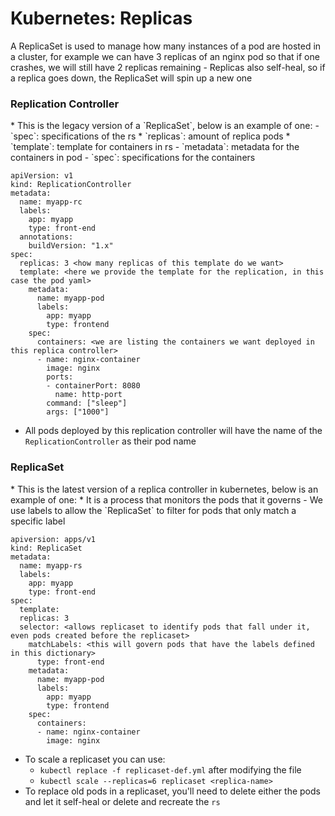 <h1>Kubernetes: Replicas</h1>
A ReplicaSet is used to manage how many instances of a pod are hosted in a cluster, for example we can have 3 replicas of an nginx pod so that if one crashes, we will still have 2 replicas remaining
  - Replicas also self-heal, so if a replica goes down, the ReplicaSet will spin up a new one
<h3>Replication Controller</h3>
* This is the legacy version of a `ReplicaSet`, below is an example of one:
- `spec`: specifications of the rs
  * `replicas`: amount of replica pods
  * `template`: template for containers in rs
    - `metadata`: metadata for the containers in pod
    - `spec`: specifications for the containers
        
```
apiVersion: v1
kind: ReplicationController
metadata:
  name: myapp-rc
  labels:
    app: myapp
    type: front-end
  annotations:
    buildVersion: "1.x"
spec:
  replicas: 3 <how many replicas of this template do we want>
  template: <here we provide the template for the replication, in this case the pod yaml>
    metadata:
      name: myapp-pod
      labels:
        app: myapp
        type: frontend
    spec:
      containers: <we are listing the containers we want deployed in this replica controller>
      - name: nginx-container
        image: nginx
        ports:
        - containerPort: 8080
          name: http-port
        command: ["sleep"]
        args: ["1000"]
```

* All pods deployed by this replication controller will have the name of the `ReplicationController` as their pod name

<h3>ReplicaSet</h3>
* This is the latest version of a replica controller in kubernetes, below is an example of one:
* It is a process that monitors the pods that it governs
  - We use labels to allow the `ReplicaSet` to filter for pods that only match a specific label

```
apiversion: apps/v1
kind: ReplicaSet
metadata: 
  name: myapp-rs
  labels:
    app: myapp
    type: front-end
spec:
  template: 
  replicas: 3 
  selector: <allows replicaset to identify pods that fall under it, even pods created before the replicaset>
    matchLabels: <this will govern pods that have the labels defined in this dictionary>
      type: front-end
    metadata:
      name: myapp-pod
      labels:
        app: myapp
        type: frontend
    spec:
      containers: 
      - name: nginx-container
        image: nginx
```

* To scale a replicaset you can use:
  - `kubectl replace -f replicaset-def.yml` after modifying the file
  - `kubectl scale --replicas=6 replicaset <replica-name>`
* To replace old pods in a replicaset, you'll need to delete either the pods and let it self-heal or delete and recreate the `rs`
